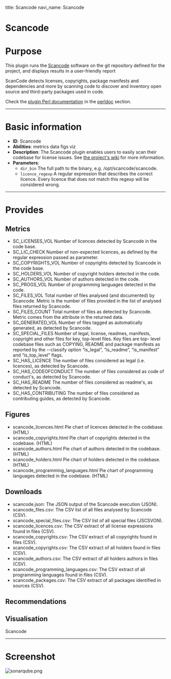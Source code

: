 title: Scancode
navi_name: Scancode


# Scancode

# Purpose

This plugin runs the [Scancode](https://github.com/nexB/scancode-toolkit) software on the git repository defined for the project, and displays results in a user-friendly report

 ScanCode detects licenses, copyrights, package manifests and dependencies and more by scanning code to discover and inventory open source and third-party packages used in code.

Check the [plugin Perl documentation](/perldoc/Alambic/Plugins/Scancode.pm.html) in the [perldoc](/perldoc/index.html) section.

-----

# Basic information

* **ID**: Scancode
* **Abilities**:   metrics   data    figs   viz
* **Description**:
  The Scancode plugin enables users to easily scan their codebase for license issues. See [the project\'s wiki](https://alambic.io/Plugins/Pre/Scancode) for more information.
* **Parameters**:
  * `dir_bin` The full path to the binary, e.g. /opt/scancode/scancode.
  * `licence_regexp` A regular expression that describes the correct licence. Every licence that does not match this regexp will be considered wrong.

-----

# Provides

## Metrics

* SC_LICENSES_VOL
  Number of licences detected by Scancode in the code base.
* SC_LIC_CHECK
  Number of non-expected licences, as defined by the regular expression passed as parameter.
* SC_COPYRIGHTS_VOL
  Number of copyrights detected by Scancode in the code base.
* SC_HOLDERS_VOL
  Number of copyright holders detected in the code.
* SC_AUTHORS_VOL
  Number of authors detected in the code.
* SC_PROGS_VOL
  Number of programming languages detected in the code.
* SC_FILES_VOL
  Total number of files analysed (and documented) by Scancode. Metric is the number of files provided in the list of analysed files returned by Scancode.
* SC_FILES_COUNT
  Total number of files as detected by Scancode. Metric comes from the attribute in the returned data.
* SC_GENERATED_VOL
  Number of files tagged as automatically generated, as detected by Scancode.
* SC_SPECIAL_FILES
  Number of legal, license, readmes, manifests, copyright and other files for key, top-level files.
  Key files are top- level codebase files such as COPYING, README and package manifests as reported by the --classify option “is_legal”, “is_readme”, “is_manifest” and “is_top_level” flags.
* SC_HAS_LICENCE
  The number of files considered as legal (i.e. licences), as detected by Scancode.
* SC_HAS_CODEOFCONDUCT
  The number of files considered as code of conduct's, as detected by Scancode.
* SC_HAS_README
  The number of files considered as readme's, as detected by Scancode.
* SC_HAS_CONTRIBUTING
  The number of files considered as contributing guides, as detected by Scancode.

## Figures

* scancode_licences.html
  Pie chart of licences detected in the codebase. (HTML)
* scancode_copyrights.html
  Pie chart of copyrights detected in the codebase. (HTML)
* scancode_authors.html
  Pie chart of authors detected in the codebase. (HTML)
* scancode_holders.html
  Pie chart of holders detected in the codebase. (HTML)
* scancode_programming_languages.html
  Pie chart of programming languages detected in the codebase. (HTML)

## Downloads

* scancode.json: The JSON output of the Scancode execution (JSON).
* scancode_files.csv: The CSV list of all files analysed by Scancode (CSV).
* scancode_special_files.csv: The CSV list of all special files (JSCSVON).
* scancode_licences.csv: The CSV extract of all license expressions found in files (CSV).
* scancode_copyrights.csv: The CSV extract of all copyrights found in files (CSV).
* scancode_copyrights.csv: The CSV extract of all holders found in files (CSV).
* scancode_authors.csv: The CSV extract of all holders authors in files (CSV).
* scancode_programming_languages.csv: The CSV extract of all programming languages found in files (CSV).
* scancode_packages.csv: The CSV extract of all packages identified in sources (CSV).

## Recommendations

## Visualisation

Scancode

-----

# Screenshot

![sonarqube.png](/images/sonarqube_45.png)
